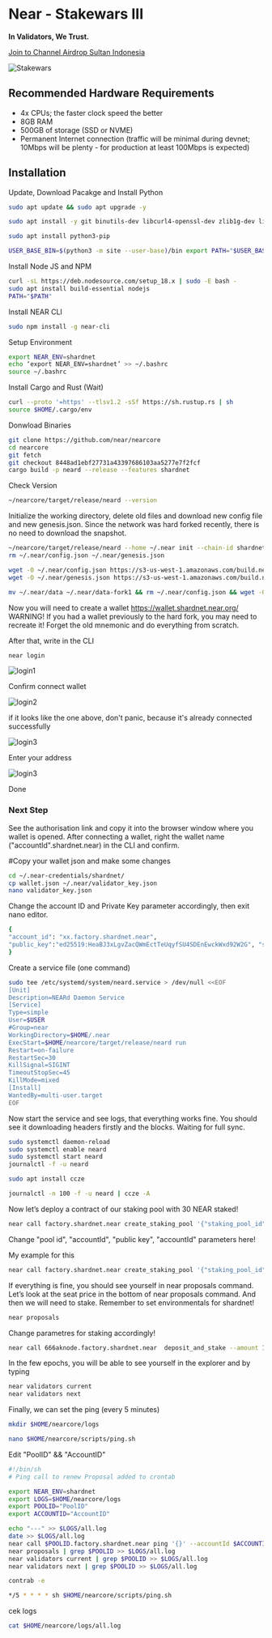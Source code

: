 
# Near - Stakewars III
**In Validators, We Trust.**

<p style="font-size:14px" align="left">
<a href="https://t.me/airdropsultanindonesia" target="_blank">Join to Channel Airdrop Sultan Indonesia</a>
</p>

![Stakewars](https://user-images.githubusercontent.com/65535542/180388239-aa732905-8c4e-4c14-bfd7-c8eed6b82609.jpg)


## Recommended Hardware Requirements

- 4x CPUs; the faster clock speed the better
- 8GB RAM
- 500GB of storage (SSD or NVME)
- Permanent Internet connection (traffic will be minimal during devnet; 10Mbps will be plenty - for production at least 100Mbps is expected)

## Installation

Update, Download Pacakge and Install Python 
```bash
sudo apt update && sudo apt upgrade -y

sudo apt install -y git binutils-dev libcurl4-openssl-dev zlib1g-dev libdw-dev libiberty-dev cmake gcc g++ python docker protobuf-compiler libssl-dev pkg-config clang llvm cargo clang build-essential make

sudo apt install python3-pip 

USER_BASE_BIN=$(python3 -m site --user-base)/bin export PATH="$USER_BASE_BIN:$PATH"
```

Install Node JS and NPM

```bash
curl -sL https://deb.nodesource.com/setup_18.x | sudo -E bash - 
sudo apt install build-essential nodejs 
PATH="$PATH"
```

Install NEAR CLI
``` bash
sudo npm install -g near-cli
```

Setup Environment
```bash
export NEAR_ENV=shardnet 
echo ‘export NEAR_ENV=shardnet’ >> ~/.bashrc 
source ~/.bashrc
```

Install Cargo and Rust (Wait)
```bash
curl --proto '=https' --tlsv1.2 -sSf https://sh.rustup.rs | sh
source $HOME/.cargo/env
```

Donwload Binaries
```bash
git clone https://github.com/near/nearcore 
cd nearcore 
git fetch 
git checkout 8448ad1ebf27731a43397686103aa5277e7f2fcf
cargo build -p neard --release --features shardnet
```

Check Version
```bash
~/nearcore/target/release/neard --version
```

Initialize the working directory, delete old files and download new config file and new genesis.json. Since the network was hard forked recently, there is no need to download the snapshot.
```bash
~/nearcore/target/release/neard --home ~/.near init --chain-id shardnet --download-genesis 
rm ~/.near/config.json ~/.near/genesis.json
```

```bash
wget -O ~/.near/config.json https://s3-us-west-1.amazonaws.com/build.nearprotocol.com/nearcore-deploy/shardnet/config.json 
wget -O ~/.near/genesis.json https://s3-us-west-1.amazonaws.com/build.nearprotocol.com/nearcore-deploy/shardnet/genesis.json
```

```bash
mv ~/.near/data ~/.near/data-fork1 && rm ~/.near/config.json && wget -O ~/.near/config.json https://s3-us-west-1.amazonaws.com/build.nearprotocol.com/nearcore-deploy/shardnet/config.json && rm ~/.near/genesis.json && wget -O ~/.near/genesis.json https://s3-us-west-1.amazonaws.com/build.nearprotocol.com/nearcore-deploy/shardnet/genesis.json
```

Now you will need to create a wallet https://wallet.shardnet.near.org/ WARNING! If you had a wallet previously to the hard fork, you may need to recreate it! Forget the old mnemonic and do everything from scratch.

After that, write in the CLI
```bash
near login
```

![login1](https://user-images.githubusercontent.com/65535542/180588477-38dbb5a3-b778-479e-ac14-4154f0113926.png)

Confirm connect wallet 

![login2](https://user-images.githubusercontent.com/65535542/180588548-a604d2e5-ead6-4d3d-abca-b6da17622bb8.png)

if it looks like the one above, don't panic, because it's already connected successfully

![login3](https://user-images.githubusercontent.com/65535542/180588586-a97d118f-7f2d-4f37-b903-187fc77fdcb1.png)

Enter your address 

![login3](https://user-images.githubusercontent.com/65535542/180588597-431ba975-f31a-4e10-9ca5-016d74176fc8.png)

Done

### Next Step

See the authorisation link and copy it into the browser window where you wallet is opened. After connecting a wallet, right the wallet name ("accountId".shardnet.near) in the CLI and confirm.

#Copy your wallet json and make some changes

```bash
cd ~/.near-credentials/shardnet/
cp wallet.json ~/.near/validator_key.json
nano validator_key.json
```

Change the account ID and Private Key parameter accordingly, then exit nano editor.


```bash
{ 
"account_id": "xx.factory.shardnet.near", 
"public_key":"ed25519:HeaBJ3xLgvZacQWmEctTeUqyfSU4SDEnEwckWxd92W2G", "secret_key": "ed25519:****" 
}
```

Create a service file (one command)


```bash
sudo tee /etc/systemd/system/neard.service > /dev/null <<EOF 
[Unit] 
Description=NEARd Daemon Service 
[Service] 
Type=simple 
User=$USER
#Group=near 
WorkingDirectory=$HOME/.near
ExecStart=$HOME/nearcore/target/release/neard run 
Restart=on-failure 
RestartSec=30 
KillSignal=SIGINT 
TimeoutStopSec=45 
KillMode=mixed 
[Install] 
WantedBy=multi-user.target 
EOF
```

Now start the service and see logs, that everything works fine. You should see it downloading headers firstly and the blocks. Waiting for full sync.


```bash
sudo systemctl daemon-reload 
sudo systemctl enable neard 
sudo systemctl start neard
journalctl -f -u neard
```

```bash
sudo apt install ccze

journalctl -n 100 -f -u neard | ccze -A
```

Now let’s deploy a contract of our staking pool with 30 NEAR staked!


```bash
near call factory.shardnet.near create_staking_pool '{"staking_pool_id": "<pool id>", "owner_id": "<accountId>", "stake_public_key": "<public key>", "reward_fee_fraction": {"numerator": 5, "denominator": 100}, "code_hash":"DD428g9eqLL8fWUxv8QSpVFzyHi1Qd16P8ephYCTmMSZ"}' --accountId="<accountId>" --amount=30 --gas=300000000000000
```

Change "pool id", "accountId", "public key", "accountId" parameters here!

My example for this


```bash
near call factory.shardnet.near create_staking_pool '{"staking_pool_id": "666aknode", "owner_id": "aknode.shardnet.near", "stake_public_key": "ed25519:FS6KjVhKNaZHnwrSerQBPLJLJGYZkH66j9FNbALHWYz5", "reward_fee_fraction": {"numerator": 5, "denominator": 100}, "code_hash":"DD428g9eqLL8fWUxv8QSpVFzyHi1Qd16P8ephYCTmMSZ"}' --accountId="aknode.shardnet.near" --amount=30 --gas=300000000000000
```

If everything is fine, you should see yourself in near proposals command. Let’s look at the seat price in the bottom of near proposals command. And then we will need to stake. Remember to set environmentals for shardnet!


```bash
near proposals
```

Change parametres for staking accordingly!


```bash
near call 666aknode.factory.shardnet.near  deposit_and_stake --amount 1200 --accountId aknode.shardnet.near --gas=300000000000000
```

In the few epochs, you will be able to see yourself in the explorer and by typing


```bash
near validators current 
near validators next
```

Finally, we can set the ping (every 5 minutes)


```bash
mkdir $HOME/nearcore/logs
```

```bash
nano $HOME/nearcore/scripts/ping.sh
```

Edit "PoolID" && "AccountID"


```bash
#!/bin/sh
# Ping call to renew Proposal added to crontab

export NEAR_ENV=shardnet
export LOGS=$HOME/nearcore/logs
export POOLID="PoolID"
export ACCOUNTID="AccountID"

echo "---" >> $LOGS/all.log
date >> $LOGS/all.log
near call $POOLID.factory.shardnet.near ping '{}' --accountId $ACCOUNTID.shardnet.near --gas=300000000000000 >> $LOGS/all.log
near proposals | grep $POOLID >> $LOGS/all.log
near validators current | grep $POOLID >> $LOGS/all.log
near validators next | grep $POOLID >> $LOGS/all.log
```

```bash
contrab -e
```

```bash
*/5 * * * * sh $HOME/nearcore/scripts/ping.sh
```

cek logs


```bash
cat $HOME/nearcore/logs/all.log
```
